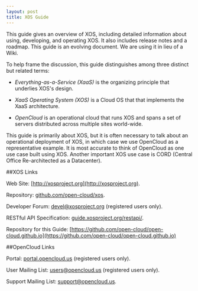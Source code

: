 ```yaml
---
layout: post
title: XOS Guide 
---
```


This guide gives an overview of XOS, including detailed information
about using, developing, and operating XOS. It also includes release
notes and a roadmap. This guide is an evolving document. We are using
it in lieu of a Wiki.

To help frame the discussion, this guide distinguishes among three
distinct but related terms:

* *Everything-as-a-Service (XaaS)* is the organizing principle that
  underlies XOS's design. 

* *XaaS Operating System (XOS)* is a Cloud OS that that implements the
  XaaS architecture.

* *OpenCloud* is an operational cloud that runs XOS and spans a set of
  servers distributed across multiple sites world-wide.

This guide is primarily about XOS, but it is often necessary to talk
about an operational deployment of XOS, in which case we use OpenCloud
as a representative example. It is most accurate to think of OpenCloud
as one use case built using XOS. Another important XOS use case is CORD
(Central Office Re-architected as a Datacenter).

##XOS Links

Web Site: [http://xosproject.org](http://xosproject.org).

Repository: [github.com/open-cloud/xos](https://github.com/open-cloud/xos).

Developer Forum:
[devel@xosproject.org](https://groups.google.com/a/xosproject.org/forum/#!forum/devel)
(registered users only).

RESTful API Specification: [guide.xosproject.org/restapi/](http://guide.xosproject.org/restapi/).

Repository for this Guide: [https://github.com/open-cloud/open-cloud.github.io](https://github.com/open-cloud/open-cloud.github.io)

##OpenCloud Links

Portal: [portal.opencloud.us](http://portal.opencloud.us) (registered
users only).

User Mailing List: <users@opencloud.us> (registered users only).

Support Mailing List: <support@opencloud.us>.
